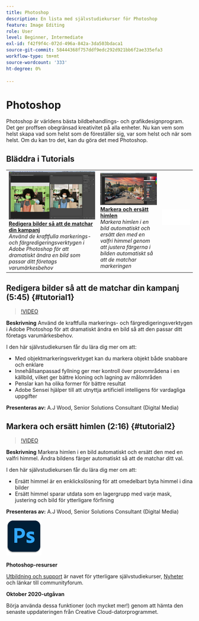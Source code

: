 ```yaml
---
title: Photoshop
description: En lista med självstudiekurser för Photoshop
feature: Image Editing
role: User
level: Beginner, Intermediate
exl-id: f42f9f4c-072d-496a-842a-3da503bdaca1
source-git-commit: 58444368f757ddf9edc292d921bb6f2ae335efa3
workflow-type: tm+mt
source-wordcount: '333'
ht-degree: 0%

---
```


# Photoshop

Photoshop är världens bästa bildbehandlings- och grafikdesignprogram. Det ger proffsen obegränsad kreativitet på alla enheter. Nu kan vem som helst skapa vad som helst som de föreställer sig, var som helst och när som helst. Om du kan tro det, kan du göra det med Photoshop.

## Bläddra i Tutorials

<table style="table-layout:fixed">
<tr>
 <td>
   <a href="photoshop.md#tutorial1">
      <img alt="Redigera bilder så att de matchar din kampanj" src="../assets/PS_ObjectSelect_ContentAware_wood.jpg" />
   </a>
    <div>
   <a href="photoshop.md#tutorial1"><strong>Redigera bilder så att de matchar din kampanj</strong></a>
    </div>
    <em>Använd de kraftfulla markerings- och färgredigeringsverktygen i Adobe Photoshop för att dramatiskt ändra en bild som passar ditt företags varumärkesbehov</em>
    <br>
  </td>
  <td>
    <a href="photoshop.md#tutorial2">
        <img alt="Markera och ersätta himlen" src="../assets/PS_Sky_Replace_wood.jpg" />
    </a>
    <div>
    <a href="photoshop.md#tutorial2"><strong>Markera och ersätt himlen</strong></a>
    </div>
    <em>Markera himlen i en bild automatiskt och ersätt den med en valfri himmel genom att justera färgerna i bilden automatiskt så att de matchar markeringen</em>
    <br>
  </td>
  <td>
    <img alt="Avgränsare" src="../assets/Whitespacer.png" />
    <div>
    <br>
  </td>
</tr>
</table>

## Redigera bilder så att de matchar din kampanj (5:45) {#tutorial1}

>[!VIDEO](https://video.tv.adobe.com/v/326950?hidetitle=true)

**Beskrivning**
Använd de kraftfulla markerings- och färgredigeringsverktygen i Adobe Photoshop för att dramatiskt ändra en bild så att den passar ditt företags varumärkesbehov.

I den här självstudiekursen får du lära dig mer om att:
* Med objektmarkeringsverktyget kan du markera objekt både snabbare och enklare
* Innehållsanpassad fyllning ger mer kontroll över provområdena i en källbild, vilket ger bättre kloning och lagning av målområden
* Penslar kan ha olika former för bättre resultat
* Adobe Sensei hjälper till att utnyttja artificiell intelligens för vardagliga uppgifter

**Presenteras av:**
A.J Wood, Senior Solutions Consultant (Digital Media)

## Markera och ersätt himlen (2:16) {#tutorial2}

>[!VIDEO](https://video.tv.adobe.com/v/326953?hidetitle=true)

**Beskrivning**
Markera himlen i en bild automatiskt och ersätt den med en valfri himmel. Ändra bildens färger automatiskt så att de matchar ditt val.

I den här självstudiekursen får du lära dig mer om att:
* Ersätt himmel är en enklickslösning för att omedelbart byta himmel i dina bilder
* Ersätt himmel sparar utdata som en lagergrupp med varje mask, justering och bild för ytterligare förfining


**Presenteras av:**
A.J Wood, Senior Solutions Consultant (Digital Media)

![Photoshop-logotyp](../assets/ps_appicon_96.png)

**Photoshop-resurser**

[Utbildning och support](https://helpx.adobe.com/se/support/photoshop.html) är navet för ytterligare självstudiekurser, [Nyheter](https://helpx.adobe.com/se/photoshop/using/whats-new.html) och länkar till communityforum.

**Oktober 2020-utgåvan**

Börja använda dessa funktioner (och mycket mer!) genom att hämta den senaste uppdateringen från Creative Cloud-datorprogrammet.

